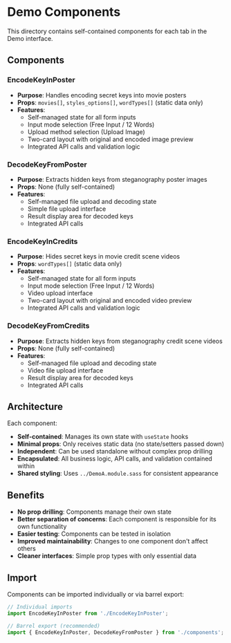# Demo Components

This directory contains self-contained components for each tab in the Demo interface.

## Components

### EncodeKeyInPoster
- **Purpose**: Handles encoding secret keys into movie posters
- **Props**: `movies[]`, `styles_options[]`, `wordTypes[]` (static data only)
- **Features**:
    - Self-managed state for all form inputs
    - Input mode selection (Free Input / 12 Words)
    - Upload method selection (Upload Image)
    - Two-card layout with original and encoded image preview
    - Integrated API calls and validation logic

### DecodeKeyFromPoster
- **Purpose**: Extracts hidden keys from steganography poster images
- **Props**: None (fully self-contained)
- **Features**:
    - Self-managed file upload and decoding state
    - Simple file upload interface
    - Result display area for decoded keys
    - Integrated API calls

### EncodeKeyInCredits
- **Purpose**: Hides secret keys in movie credit scene videos
- **Props**: `wordTypes[]` (static data only)
- **Features**:
    - Self-managed state for all form inputs
    - Input mode selection (Free Input / 12 Words)
    - Video upload interface
    - Two-card layout with original and encoded video preview
    - Integrated API calls and validation logic

### DecodeKeyFromCredits
- **Purpose**: Extracts hidden keys from steganography credit scene videos
- **Props**: None (fully self-contained)
- **Features**:
    - Self-managed file upload and decoding state
    - Video file upload interface
    - Result display area for decoded keys
    - Integrated API calls

## Architecture

Each component:
- **Self-contained**: Manages its own state with `useState` hooks
- **Minimal props**: Only receives static data (no state/setters passed down)
- **Independent**: Can be used standalone without complex prop drilling
- **Encapsulated**: All business logic, API calls, and validation contained within
- **Shared styling**: Uses `../DemoA.module.sass` for consistent appearance

## Benefits

- **No prop drilling**: Components manage their own state
- **Better separation of concerns**: Each component is responsible for its own functionality
- **Easier testing**: Components can be tested in isolation
- **Improved maintainability**: Changes to one component don't affect others
- **Cleaner interfaces**: Simple prop types with only essential data

## Import

Components can be imported individually or via barrel export:

```typescript
// Individual imports
import EncodeKeyInPoster from './EncodeKeyInPoster';

// Barrel export (recommended)
import { EncodeKeyInPoster, DecodeKeyFromPoster } from './components';
```